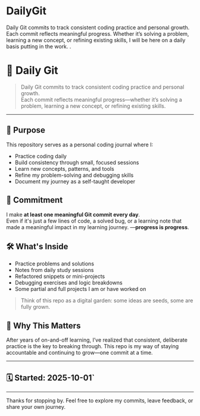 # DailyGit
Daily Git commits to track consistent coding practice and personal growth. Each commit reflects meaningful progress. Whether it’s solving a problem, learning a new concept, or refining existing skills, I will be here on a daily basis putting in the work. .


# 🧠 Daily Git

> Daily Git commits to track consistent coding practice and personal growth.  
> Each commit reflects meaningful progress—whether it’s solving a problem, learning a new concept, or refining existing skills.

---

## 📌 Purpose

This repository serves as a personal coding journal where I:

- Practice coding daily
- Build consistency through small, focused sessions
- Learn new concepts, patterns, and tools
- Refine my problem-solving and debugging skills
- Document my journey as a self-taught developer

## 🔁 Commitment

I make **at least one meaningful Git commit every day**.  
Even if it's just a few lines of code, a solved bug, or a learning note that made a meaningful impact in my learning journey. —**progress is progress**.

## 🛠️ What's Inside

- Practice problems and solutions
- Notes from daily study sessions
- Refactored snippets or mini-projects
- Debugging exercises and logic breakdowns
- Some partial and full projects I am or have worked on

> Think of this repo as a digital garden: some ideas are seeds, some are fully grown.

## 🚀 Why This Matters

After years of on-and-off learning, I’ve realized that consistent, deliberate practice is the key to breaking through. This repo is my way of staying accountable and continuing to grow—one commit at a time.

---

## 🗓️ Started: 2025-10-01`  

---

Thanks for stopping by. Feel free to explore my commits, leave feedback, or share your own journey.
